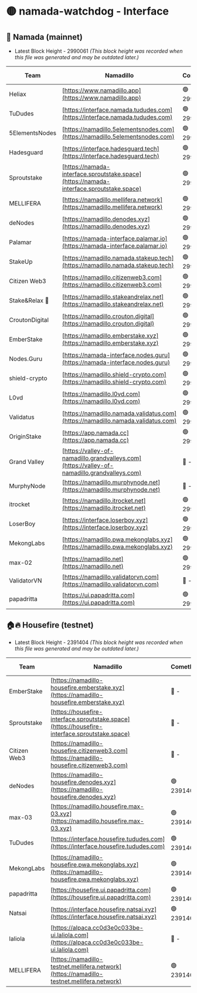 # 🟡 namada-watchdog - Interface

## 🚀 Namada (mainnet)
- Latest Block Height - 2990061 *(This block height was recorded when this file was generated and may be outdated later.)*

| Team | Namadillo | CometBFT | Indexer | MASP Indexer |
|-|-|-|-|-|
| Heliax | [https://www.namadillo.app](https://www.namadillo.app) | 🟢 2990044 | 🟢 2990044 | 🟢 2990044 |
| TuDudes | [https://interface.namada.tududes.com](https://interface.namada.tududes.com) | 🟢 2990045 | 🟢 2990045 | 🟢 2990044 |
| 5ElementsNodes | [https://namadillo.5elementsnodes.com](https://namadillo.5elementsnodes.com) | 🟢 2990045 | 🟢 2990045 | 🟢 2990045 |
| Hadesguard | [https://interface.hadesguard.tech](https://interface.hadesguard.tech) | 🟢 2990046 | 🟢 2990045 | 🟢 2990045 |
| Sproutstake | [https://namada-interface.sproutstake.space](https://namada-interface.sproutstake.space) | 🟢 2990046 | 🔴 2797937 | 🟢 2990045 |
| MELLIFERA | [https://namadillo.mellifera.network](https://namadillo.mellifera.network) | 🟢 2990047 | 🟢 2990047 | 🟢 2990047 |
| deNodes | [https://namadillo.denodes.xyz](https://namadillo.denodes.xyz) | 🟢 2990047 | 🟢 2990047 | 🟢 2990047 |
| Palamar | [https://namada-interface.palamar.io](https://namada-interface.palamar.io) | 🟢 2990048 | 🟢 2990048 | 🟢 2990048 |
| StakeUp | [https://namadillo.namada.stakeup.tech](https://namadillo.namada.stakeup.tech) | 🟢 2990049 | 🟢 2990048 | 🟢 2990049 |
| Citizen Web3 | [https://namadillo.citizenweb3.com](https://namadillo.citizenweb3.com) | 🟢 2990049 | 🟢 2990049 | 🟢 2990049 |
| Stake&Relax 🦥 | [https://namadillo.stakeandrelax.net](https://namadillo.stakeandrelax.net) | 🟢 2990050 | 🟢 2990050 | 🟢 2990049 |
| CroutonDigital | [https://namadillo.crouton.digital](https://namadillo.crouton.digital) | 🟢 2990050 | 🟢 2990050 | 🟢 2990050 |
| EmberStake | [https://namadillo.emberstake.xyz](https://namadillo.emberstake.xyz) | 🟢 2990051 | 🟢 2990051 | 🟢 2990050 |
| Nodes.Guru | [https://namada-interface.nodes.guru](https://namada-interface.nodes.guru) | 🟢 2990051 | 🟢 2990051 | 🟢 2990051 |
| shield-crypto | [https://namadillo.shield-crypto.com](https://namadillo.shield-crypto.com) | 🟢 2990052 | 🟢 2990052 | 🟢 2990052 |
| L0vd | [https://namadillo.l0vd.com](https://namadillo.l0vd.com) | 🟢 2990052 | 🟢 2990052 | 🟢 2990052 |
| Validatus | [https://namadillo.namada.validatus.com](https://namadillo.namada.validatus.com) | 🟢 2990053 | 🟢 2990053 | 🟢 2990053 |
| OriginStake | [https://app.namada.cc](https://app.namada.cc) | 🟢 2990054 | 🟢 2990054 | 🟢 2990054 |
| Grand Valley | [https://valley-of-namadillo.grandvalleys.com](https://valley-of-namadillo.grandvalleys.com) | 🔴 - | 🟢 2990055 | 🟢 2990055 |
| MurphyNode | [https://namadillo.murphynode.net](https://namadillo.murphynode.net) | 🔴 - | 🔴 - | 🔴 - |
| itrocket | [https://namadillo.itrocket.net](https://namadillo.itrocket.net) | 🟢 2990057 | 🟢 2990057 | 🟢 2990057 |
| LoserBoy | [https://interface.loserboy.xyz](https://interface.loserboy.xyz) | 🟢 2990058 | 🟢 2990057 | 🟢 2990058 |
| MekongLabs | [https://namadillo.pwa.mekonglabs.xyz](https://namadillo.pwa.mekonglabs.xyz) | 🟢 2990058 | 🟢 2990058 | 🟢 2990058 |
| max-02 | [https://namadillo.net](https://namadillo.net) | 🟢 2990059 | 🟢 2990059 | 🟢 2990059 |
| ValidatorVN | [https://namadillo.validatorvn.com](https://namadillo.validatorvn.com) | 🔴 - | 🔴 - | 🔴 - |
| papadritta | [https://ui.papadritta.com](https://ui.papadritta.com) | 🟢 2990061 | 🟢 2990061 | 🟢 2990061 |

## 🏠🔥 Housefire (testnet)
- Latest Block Height - 2391404 *(This block height was recorded when this file was generated and may be outdated later.)*

| Team | Namadillo | CometBFT | Indexer | MASP Indexer |
|-|-|-|-|-|
| EmberStake | [https://namadillo-housefire.emberstake.xyz](https://namadillo-housefire.emberstake.xyz) | 🔴 - | 🔴 - | 🔴 - |
| Sproutstake | [https://housefire-interface.sproutstake.space](https://housefire-interface.sproutstake.space) | 🔴 - | 🔴 - | 🔴 - |
| Citizen Web3 | [https://namadillo-housefire.citizenweb3.com](https://namadillo-housefire.citizenweb3.com) | 🔴 - | 🔴 - | 🔴 - |
| deNodes | [https://namadillo-housefire.denodes.xyz](https://namadillo-housefire.denodes.xyz) | 🟢 2391400 | 🟢 2391400 | 🟢 2391400 |
| max-03 | [https://namadillo.housefire.max-03.xyz](https://namadillo.housefire.max-03.xyz) | 🟢 2391401 | 🔴 2167206 | 🟢 2391401 |
| TuDudes | [https://interface.housefire.tududes.com](https://interface.housefire.tududes.com) | 🟢 2391401 | 🟢 2391401 | 🟢 2391401 |
| MekongLabs | [https://namadillo-housefire.pwa.mekonglabs.xyz](https://namadillo-housefire.pwa.mekonglabs.xyz) | 🟢 2391401 | 🟢 2391401 | 🟢 2391401 |
| papadritta | [https://housefire.ui.papadritta.com](https://housefire.ui.papadritta.com) | 🟢 2391402 | 🟢 2391402 | 🟢 2391402 |
| Natsai | [https://interface.housefire.natsai.xyz](https://interface.housefire.natsai.xyz) | 🟢 2391403 | 🟢 2391403 | 🟢 2391402 |
| laliola | [https://alpaca.cc0d3e0c033be-ui.laliola.com](https://alpaca.cc0d3e0c033be-ui.laliola.com) | 🔴 - | 🔴 - | 🔴 - |
| MELLIFERA | [https://namadillo-testnet.mellifera.network](https://namadillo-testnet.mellifera.network) | 🟢 2391404 | 🟢 2391404 | 🟢 2391404 |

